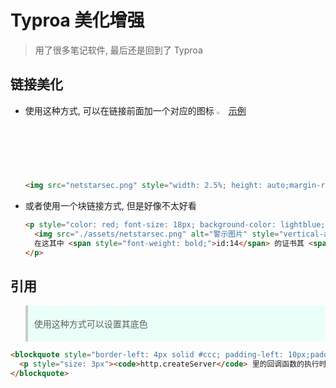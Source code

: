 # Typroa 美化增强
> 用了很多笔记软件, 最后还是回到了 Typroa
## 链接美化
- 使用这种方式, 可以在链接前面加一个对应的图标 <img src="https://github.githubassets.com/favicons/favicon-dark.png" style="width: 2.5%; height: auto;margin-right: 3px;"> [示例](https://github.com)
  ```html
  <img src="netstarsec.png" style="width: 2.5%; height: auto;margin-right: 3px;"> [XXXX](XXXX)
  ```
- 或者使用一个块链接方式, 但是好像不太好看
  ```html
  <p style="color: red; font-size: 18px; background-color: lightblue; padding-top: 10px; padding-bottom: 10px; padding-left: 10px;">
    <img src="./assets/netstarsec.png" alt="警示图片" style="vertical-align: middle;width: 2.5%; height: auto;margin-right: 3px;">
    在这其中 <span style="font-weight: bold;">id:14</span> 的证书其 <span style="font-style: italic;">使用者可选名称为</span> 主体名称=administrator
  </p>
  ```
## 引用
<blockquote style="border-left: 4px solid #ccc; padding-left: 10px;padding-top: 5px;padding-bottom: 5px;background-color: #eafff8;">
  <p style="size: 3px">使用这种方式可以设置其底色</p>
</blockquote>

```html
<blockquote style="border-left: 4px solid #ccc; padding-left: 10px;padding-top: 5px;padding-bottom: 5px;background-color: #eafff8;">
  <p style="size: 3px"><code>http.createServer</code> 里的回调函数的执行时机： 当接收到 HTTP 请求的时候，就会执行</p>
</blockquote>
```
